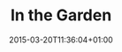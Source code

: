 ---
clipterms:
- Slow Motion
commentary: ''
date: '2015-03-20T11:36:04+01:00'
director_first: Maya
director_last: Deren
film: Ritual in Transfigured Time
length: 0:52
quicktime: in_the_garden.mov
source: 2002 Mystic Fire Video
title: In the Garden
year: '1946'
commentary: yes
clip_commentary: http://stream.ccnmtl.columbia.edu/public/e762aa3d-c7e0-4e17-ad53-cdb3bd673314_480-065_time_commentary_FLG_et.mp4
clip_original: http://stream.ccnmtl.columbia.edu/public/47ab8817-0754-46cd-b6a9-a6e1ff0ce8d0-065_time_FLG-mp4-aac-480w-850kbps-ffmpeg.mp4
commentator: "Richard Pe\xf1a"
---